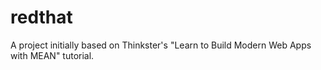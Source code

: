 # redthat
A project initially based on Thinkster's "Learn to Build Modern Web Apps with MEAN" tutorial.
